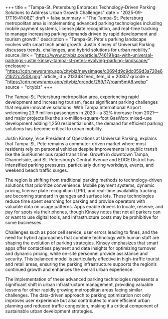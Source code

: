 +++
title = "Tampa-St. Petersburg Embraces Technology-Driven Parking Solutions to Address Urban Growth Challenges"
date = "2025-09-17T16:41:08Z"
draft = false
summary = "The Tampa-St. Petersburg metropolitan area is implementing advanced parking technologies including mobile payment systems, license plate recognition, and real-time tracking to manage increasing parking demands driven by rapid development and tourism growth."
description = "Tampa-St. Pete's parking landscape evolves with smart tech amid growth. Justin Kinsey of Universal Parking discusses trends, challenges, and hybrid solutions for urban mobility."
source_link = "https://www.citybiz.co/article/746191/qa-with-universal-parkings-justin-kinsey-tampa-st-petes-evolving-parking-landscape/"
enclosure = "https://cdn.newsramp.app/citybiz/newsimage/c0694d9c9dc059d3a720e621b22c2508.png"
article_id = 213348
feed_item_id = 20807
qrcode = "https://cdn.newsramp.app/citybiz/qrcode/259/17/roam5mA8.webp"
source = "citybiz"
+++

<p>The Tampa-St. Petersburg metropolitan area, experiencing rapid development and increasing tourism, faces significant parking challenges that require innovative solutions. With Tampa International Airport welcoming 23.9 million passengers in 2023—a 32% increase from 2021—and major projects like the six-million-square-foot GasWorx mixed-use development adding 1,250 residential units, the demand for efficient parking solutions has become critical to urban mobility.</p><p>Justin Kinsey, Vice President of Operations at Universal Parking, explains that Tampa-St. Pete remains a commuter-driven market where most residents rely on personal vehicles despite improvements in public transit like the SunRunner bus rapid transit line. Growth in downtown Tampa, Channelside, and St. Petersburg’s Central Avenue and EDGE District has intensified parking pressures, particularly during workdays, events, and weekend beach traffic surges.</p><p>The region is shifting from traditional parking methods to technology-driven solutions that prioritize convenience. Mobile payment systems, dynamic pricing, license plate recognition (LPR), and real-time availability tracking are becoming standard in garages and surface lots. These technologies reduce time spent searching for parking and provide operators with valuable data on usage patterns. Apps enable drivers to locate, reserve, and pay for spots via their phones, though Kinsey notes that not all parkers can or want to use digital tools, and infrastructure costs may be prohibitive for some businesses.</p><p>Challenges such as poor cell service, user errors leading to fines, and the need for hybrid approaches that combine technology with human staff are shaping the evolution of parking strategies. Kinsey emphasizes that smart apps offer contactless payment and data insights for optimizing turnover and dynamic pricing, while on-site personnel provide assistance and security. This balanced model is particularly effective in high-traffic tourist and retail areas, ensuring the parking infrastructure supports the region’s continued growth and enhances the overall urban experience.</p><p>The implementation of these advanced parking technologies represents a significant shift in urban infrastructure management, providing valuable lessons for other rapidly growing metropolitan areas facing similar challenges. The data-driven approach to parking optimization not only improves user experience but also contributes to more efficient urban planning and reduced traffic congestion, making it a critical component of sustainable urban development strategies.</p>